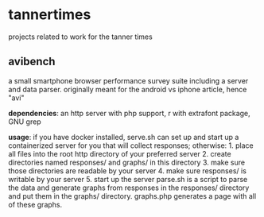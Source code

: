 tannertimes
===========
projects related to work for the tanner times

avibench
--------
a small smartphone browser performance survey suite including a server and data parser. originally meant for the android vs iphone article, hence "avi"

**dependencies**: an http server with php support, r with extrafont package, GNU grep

**usage**: if you have docker installed, serve.sh can set up and start up a containerized server for you that will collect responses; otherwise:
    1. place all files into the root http directory of your preferred server
    2. create directories named responses/ and graphs/ in this directory
    3. make sure those directories are readable by your server
    4. make sure responses/ is writable by your server
    5. start up the server
parse.sh is a script to parse the data and generate graphs from responses in the responses/ directory and put them in the graphs/ directory. graphs.php generates a page with all of these graphs.
